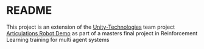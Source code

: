 # README

This project is an extension of the [Unity-Technologies](https://github.com/Unity-Technologies/) team project [Articulations Robot Demo](https://github.com/Unity-Technologies/articulations-robot-demo) as part of a masters final project in Reinforcement Learning training for multi agent systems
